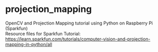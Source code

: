 # projection_mapping
OpenCV and Projection Mapping tutorial using Python on Raspberry Pi (Sparkfun) </br>
Resource files for Sparkfun Tutorial: 
</br> https://learn.sparkfun.com/tutorials/computer-vision-and-projection-mapping-in-python/all
